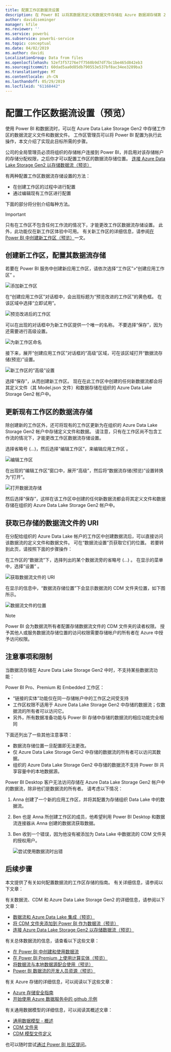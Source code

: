 ```yaml
---
title: 配置工作区数据流设置
description: 在 Power BI 以将其数据流定义和数据文件存储在 Azure 数据湖存储第 2 代中配置应用工作区
author: davidiseminger
manager: kfile
ms.reviewer: ''
ms.service: powerbi
ms.subservice: powerbi-service
ms.topic: conceptual
ms.date: 04/02/2019
ms.author: davidi
LocalizationGroup: Data from files
ms.openlocfilehash: 52ef3f57276e7f7560b9d7df7bc1be465d842eb3
ms.sourcegitcommit: 60dad5aa0d85db790553e537bf8ac34ee3289ba3
ms.translationtype: MT
ms.contentlocale: zh-CN
ms.lasthandoff: 05/29/2019
ms.locfileid: "61168442"
---
```

# <a name="configure-workspace-dataflow-settings-preview"></a>配置工作区数据流设置（预览）

使用 Power BI 和数据流时，可以在 Azure Data Lake Storage Gen2 中存储工作区的数据流定义文件和数据文件。 工作区管理员可以将 Power BI 配置为执行此操作，本文介绍了实现此目标所需的步骤。 

公司的全局管理员必须将组织的存储帐户连接到 Power BI，并启用对该存储帐户的存储分配权限，之后你才可以配置工作区的数据流存储位置。 [连接 Azure Data Lake Storage Gen2 以存储数据流（预览）](service-dataflows-connect-azure-data-lake-storage-gen2.md)  

有两种配置工作区数据流存储设置的方法： 

* 在创建工作区的过程中进行配置
* 通过编辑现有工作区进行配置

下面的部分将分别介绍每种方法。 

> [!IMPORTANT]
> 只有在工作区不包含任何工作流的情况下，才能更改工作区数据流存储设置。 此外，此功能仅在新工作区体验中可用。 有关新工作区的详细信息，请参阅[在 Power BI 中创建新工作区（预览）](service-create-the-new-workspaces.md)一文。

## <a name="create-a-new-workspace-configure-its-dataflow-storage"></a>创建新工作区，配置其数据流存储

若要在 Power BI 服务中创建新应用工作区，请依次选择“工作区”>“创建应用工作区”  。

![添加新工作区](media/service-dataflows-configure-workspace-storage-settings/dataflow-storage-settings_01.jpg)

在“创建应用工作区”对话框中，会出现标题为“预览改进的工作区”的黄色框。  在该区域中选择“立即试用”。 

![预览改进后的工作区](media/service-dataflows-configure-workspace-storage-settings/dataflow-storage-settings_02.jpg)

可以在出现的对话框中为新工作区提供一个唯一的名称。 不要选择“保存”，因为还需要进行高级设置。 

![为新工作区命名](media/service-dataflows-configure-workspace-storage-settings/dataflow-storage-settings_03.jpg)

接下来，展开“创建应用工作区”对话框的“高级”区域，可在该区域打开“数据流存储(预览)”设置。   

![新工作区的“高级”设置](media/service-dataflows-configure-workspace-storage-settings/dataflow-storage-settings_04.jpg)

选择“保存”，从而创建新工作区。  现在在此工作区中创建的任何新数据流都会将其定义文件（其 Model.json 文件）和数据存储在组织的 Azure Data Lake Storage Gen2 帐户中。 

## <a name="update-dataflow-storage-for-an-existing-workspace"></a>更新现有工作区的数据流存储

除创建新的工作区外，还可将现有的工作区更新为在组织的 Azure Data Lake Storage Gen2 帐户中存储定义文件和数据。 请注意，只有在工作区尚不包含工作流的情况下，才能更改工作区数据流存储设置。

选择省略号 (...)，然后选择“编辑工作区”，来编辑应用工作区   。 

![编辑工作区](media/service-dataflows-configure-workspace-storage-settings/dataflow-storage-settings_05.jpg)

在出现的“编辑工作区”窗口中，展开“高级”，然后将“数据流存储(预览)”设置转换为“打开”。     

![打开数据流存储](media/service-dataflows-configure-workspace-storage-settings/dataflow-storage-settings_06.jpg)

然后选择“保存”，这样在该工作区中创建的任何新数据流都会将其定义文件和数据存储在组织的 Azure Data Lake Storage Gen2 帐户中。 


## <a name="get-the-uri-of-stored-dataflow-files"></a>获取已存储的数据流文件的 URI

在分配给组织的 Azure Data Lake 帐户的工作区中创建数据流后，可以直接访问该数据流的定义文件和数据文件。 可在“数据流设置”页获取它们的位置。  若要转到此页，请按照下面的步骤操作：

在工作区的“数据流”下，选择列出的某个数据流旁的省略号 (...)   。 在显示的菜单中，选择“设置”  。

![获取数据流文件的 URI](media/service-dataflows-configure-workspace-storage-settings/dataflow-storage-settings_07.jpg)

在显示的信息中，“数据流存储位置”下会显示数据流的 CDM 文件夹位置，如下图所示。 

![数据流文件的位置](media/service-dataflows-configure-workspace-storage-settings/dataflow-storage-settings_08.jpg)

> [!NOTE]
> Power BI 会为数据流所有者配置存储数据流文件的 CDM 文件夹的读者权限。 授予其他人或服务数据流存储位置的访问权限需要存储帐户的所有者在 Azure 中授予访问权限。



## <a name="considerations-and-limitations"></a>注意事项和限制

当数据流存储在 Azure Data Lake Storage Gen2 中时，不支持某些数据流功能： 

Power BI Pro、Premium 和 Embedded 工作区：
* “链接的实体”功能仅在同一存储帐户中的工作区之间受支持 
* 工作区权限不适用于 Azure Data Lake Storage Gen2 中存储的数据流；仅数据流的所有者可以访问它。
* 另外，所有数据准备功能与 Power BI 存储中存储的数据流的相应功能完全相同


下面还列出了一些其他注意事项：

* 数据流存储位置一旦配置即无法更改。
* 仅 Azure Data Lake Storage Gen2 中存储的数据流的所有者可以访问其数据。
* 组织的 Azure Data Lake Storage Gen2 中存储的数据流不支持 Power BI 共享容量中的本地数据源。

 Power BI Desktop 客户无法访问存储在 Azure Data Lake Storage Gen2 帐户中的数据流，除非他们是数据流的所有者。 请考虑以下情况：

1.  Anna 创建了一个新的应用工作区，并将其配置为存储组织 Data Lake 中的数据流。
2.  Ben 也是 Anna 所创建工作区的成员，他希望利用 Power BI Desktop 和数据流连接器从 Anna 创建的数据流获取数据。
3.  Ben 收到一个错误，因为他没有被添加为 Data Lake 中数据流的 CDM 文件夹的授权用户。

    ![尝试使用数据流时出错](media/service-dataflows-configure-workspace-storage-settings/dataflow-storage-settings_08.jpg)


## <a name="next-steps"></a>后续步骤

本文提供了有关如何配置数据流的工作区存储的指南。 有关详细信息，请参阅以下文章：

有关数据流、CDM 和 Azure Data Lake Storage Gen2 的详细信息，请参阅以下文章：

* [数据流和 Azure Data Lake 集成（预览）](service-dataflows-azure-data-lake-integration.md)
* [将 CDM 文件夹添加到 Power BI 作为数据流（预览）](service-dataflows-add-cdm-folder.md)
* [连接 Azure Data Lake Storage Gen2 以存储数据流（预览）](service-dataflows-connect-azure-data-lake-storage-gen2.md)

有关总体数据流的信息，请查看以下这些文章：

* [在 Power BI 中创建和使用数据流](service-dataflows-create-use.md)
* [在 Power BI Premium 上使用计算实体（预览）](service-dataflows-computed-entities-premium.md)
* [将数据流与本地数据源配合使用（预览）](service-dataflows-on-premises-gateways.md)
* [Power BI 数据流的开发人员资源（预览）](service-dataflows-developer-resources.md)

有关 Azure 存储的详细信息，可以阅读以下这些文章：

* [Azure 存储安全指南](https://docs.microsoft.com/azure/storage/common/storage-security-guide)
* [开始使用 Azure 数据服务中的 github 示例](https://aka.ms/cdmadstutorial)

有关通用数据模型的详细信息，可以阅读其概述文章：

* [通用数据模型 - 概述](https://docs.microsoft.com/powerapps/common-data-model/overview)
* [CDM 文件夹](https://go.microsoft.com/fwlink/?linkid=2045304)
* [CDM 模型文件定义](https://go.microsoft.com/fwlink/?linkid=2045521)

也可以随时尝试[通过 Power BI 社区提问](http://community.powerbi.com/)。
